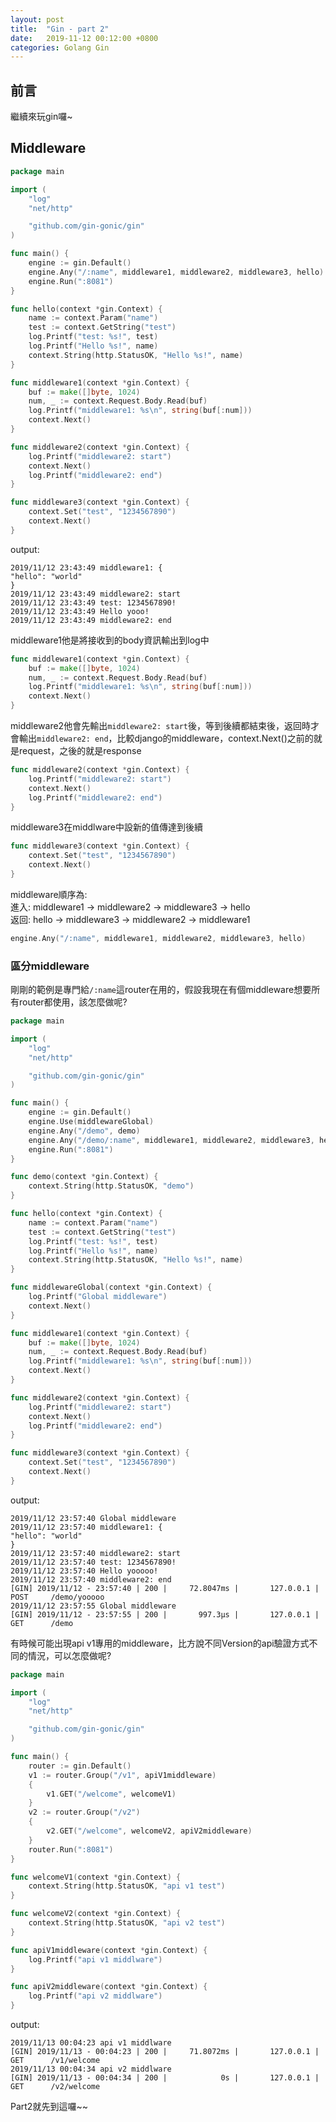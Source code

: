 ```yaml
---
layout: post
title:  "Gin - part 2"
date:   2019-11-12 00:12:00 +0800
categories: Golang Gin
---
```


## 前言

繼續來玩gin囉~  

## Middleware

```go
package main

import (
	"log"
	"net/http"

	"github.com/gin-gonic/gin"
)

func main() {
	engine := gin.Default()
	engine.Any("/:name", middleware1, middleware2, middleware3, hello)
	engine.Run(":8081")
}

func hello(context *gin.Context) {
	name := context.Param("name")
	test := context.GetString("test")
	log.Printf("test: %s!", test)
	log.Printf("Hello %s!", name)
	context.String(http.StatusOK, "Hello %s!", name)
}

func middleware1(context *gin.Context) {
	buf := make([]byte, 1024)
	num, _ := context.Request.Body.Read(buf)
	log.Printf("middleware1: %s\n", string(buf[:num]))
	context.Next()
}

func middleware2(context *gin.Context) {
	log.Printf("middleware2: start")
	context.Next()
	log.Printf("middleware2: end")
}

func middleware3(context *gin.Context) {
	context.Set("test", "1234567890")
	context.Next()
}
```

output:  

```shell
2019/11/12 23:43:49 middleware1: {
"hello": "world"
}
2019/11/12 23:43:49 middleware2: start
2019/11/12 23:43:49 test: 1234567890!
2019/11/12 23:43:49 Hello yooo!
2019/11/12 23:43:49 middleware2: end
```

middleware1他是將接收到的body資訊輸出到log中  

```go
func middleware1(context *gin.Context) {
	buf := make([]byte, 1024)
	num, _ := context.Request.Body.Read(buf)
	log.Printf("middleware1: %s\n", string(buf[:num]))
	context.Next()
}
```

middleware2他會先輸出`middleware2: start`後，等到後續都結束後，返回時才會輸出`middleware2: end`，比較django的middleware，context.Next()之前的就是request，之後的就是response  

```go
func middleware2(context *gin.Context) {
	log.Printf("middleware2: start")
	context.Next()
	log.Printf("middleware2: end")
}
```

middleware3在middlware中設新的值傳達到後續  

```go
func middleware3(context *gin.Context) {
	context.Set("test", "1234567890")
	context.Next()
}
```

middleware順序為:  
進入: middleware1 -> middleware2 -> middleware3 -> hello  
返回: hello -> middleware3 -> middleware2 -> middleware1  

```go
engine.Any("/:name", middleware1, middleware2, middleware3, hello)
```

### 區分middleware

剛剛的範例是專門給`/:name`這router在用的，假設我現在有個middleware想要所有router都使用，該怎麼做呢?  

```go
package main

import (
	"log"
	"net/http"

	"github.com/gin-gonic/gin"
)

func main() {
	engine := gin.Default()
	engine.Use(middlewareGlobal)
	engine.Any("/demo", demo)
	engine.Any("/demo/:name", middleware1, middleware2, middleware3, hello)
	engine.Run(":8081")
}

func demo(context *gin.Context) {
	context.String(http.StatusOK, "demo")
}

func hello(context *gin.Context) {
	name := context.Param("name")
	test := context.GetString("test")
	log.Printf("test: %s!", test)
	log.Printf("Hello %s!", name)
	context.String(http.StatusOK, "Hello %s!", name)
}

func middlewareGlobal(context *gin.Context) {
	log.Printf("Global middleware")
	context.Next()
}

func middleware1(context *gin.Context) {
	buf := make([]byte, 1024)
	num, _ := context.Request.Body.Read(buf)
	log.Printf("middleware1: %s\n", string(buf[:num]))
	context.Next()
}

func middleware2(context *gin.Context) {
	log.Printf("middleware2: start")
	context.Next()
	log.Printf("middleware2: end")
}

func middleware3(context *gin.Context) {
	context.Set("test", "1234567890")
	context.Next()
}
```

output:  

```shell
2019/11/12 23:57:40 Global middleware
2019/11/12 23:57:40 middleware1: {
"hello": "world"
}
2019/11/12 23:57:40 middleware2: start
2019/11/12 23:57:40 test: 1234567890!
2019/11/12 23:57:40 Hello yooooo!
2019/11/12 23:57:40 middleware2: end
[GIN] 2019/11/12 - 23:57:40 | 200 |     72.8047ms |       127.0.0.1 | POST     /demo/yooooo
2019/11/12 23:57:55 Global middleware
[GIN] 2019/11/12 - 23:57:55 | 200 |       997.3µs |       127.0.0.1 | GET      /demo
```

有時候可能出現api v1專用的middleware，比方說不同Version的api驗證方式不同的情況，可以怎麼做呢?  

```go
package main

import (
	"log"
	"net/http"

	"github.com/gin-gonic/gin"
)

func main() {
	router := gin.Default()
	v1 := router.Group("/v1", apiV1middleware)
	{
		v1.GET("/welcome", welcomeV1)
	}
	v2 := router.Group("/v2")
	{
		v2.GET("/welcome", welcomeV2, apiV2middleware)
	}
	router.Run(":8081")
}

func welcomeV1(context *gin.Context) {
	context.String(http.StatusOK, "api v1 test")
}

func welcomeV2(context *gin.Context) {
	context.String(http.StatusOK, "api v2 test")
}

func apiV1middleware(context *gin.Context) {
	log.Printf("api v1 middlware")
}

func apiV2middleware(context *gin.Context) {
	log.Printf("api v2 middlware")
}
```

output:  

```shell
2019/11/13 00:04:23 api v1 middlware
[GIN] 2019/11/13 - 00:04:23 | 200 |     71.8072ms |       127.0.0.1 | GET      /v1/welcome
2019/11/13 00:04:34 api v2 middlware
[GIN] 2019/11/13 - 00:04:34 | 200 |            0s |       127.0.0.1 | GET      /v2/welcome
```

Part2就先到這囉~~